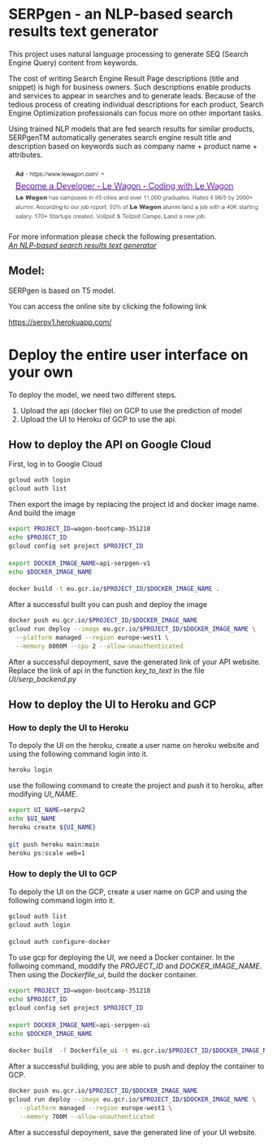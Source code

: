 # SERPgen - an NLP-based search results text generator
This project uses natural language processing to generate SEQ (Search Engine Query) content from keywords.

The cost of writing Search Engine Result Page descriptions (title and snippet) is high for business owners. Such descriptions enable products and services to appear in searches and to generate leads.
Because of the tedious process of creating individual descriptions for each product, Search Engine Optimization professionals can focus more on other important tasks.


Using trained NLP models that are fed search results for similar products, SERPgenTM automatically generates search engine result title and description based on keywords such as company name + product name + attributes.

<img src="UI/serpgen_g.png" width="500"/>

For more information please check the following presentation. <br />
*[An NLP-based search results text generator](https://docs.google.com/presentation/d/1Vy21neAeTntBbcdmtyPCD2LMBnt8zpptBZHT6jL59mw/edit?usp=sharing)*



## Model:
SERPgen is based on T5 model.

You can access the online site by clicking the following link

https://serpv1.herokuapp.com/

# Deploy the entire user interface on your own
To deploy the model, we need two different steps.
1) Upload the api (docker file) on GCP to use the prediction of model
2) Upload the UI to Heroku of GCP to use the api.


## How to deploy the API on Google Cloud
First, log in to Google Cloud
```bash
gcloud auth login
gcloud auth list
```

Then export the image by replacing the project id and docker image name. And build the image

```bash
export PROJECT_ID=wagon-bootcamp-351218
echo $PROJECT_ID
gcloud config set project $PROJECT_ID

export DOCKER_IMAGE_NAME=api-serpgen-v1
echo $DOCKER_IMAGE_NAME

docker build -t eu.gcr.io/$PROJECT_ID/$DOCKER_IMAGE_NAME .
```

After a successful built you can push and deploy the image
```bash
docker push eu.gcr.io/$PROJECT_ID/$DOCKER_IMAGE_NAME
gcloud run deploy --image eu.gcr.io/$PROJECT_ID/$DOCKER_IMAGE_NAME \
  --platform managed --region europe-west1 \
  --memory 8000M --cpu 2 --allow-unauthenticated
```

After a successful depoyment, save the generated link of your API website.
Replace the link of api in the function *key_to_text* in the file *UI/serp_backend.py*

## How to deploy the UI to Heroku and GCP
### How to deply the UI to Heroku
To depoly the UI on the heroku, create a user name on heroku website and using the following command login into it.
```bash
heroku login
```

use the following command to create the project and push it to heroku, after modifying *UI_NAME*.
```bash
export UI_NAME=serpv2
echo $UI_NAME
heroku create ${UI_NAME}

git push heroku main:main
heroku ps:scale web=1
```

### How to deply the UI to GCP
To depoly the UI on the GCP, create a user name on GCP and using the following command login into it.
```bash
gcloud auth list
gcloud auth login

gcloud auth configure-docker
```

To use gcp for deploying the UI, we need a Docker container.
In the follwoing command, moddify the *PROJECT_ID* and *DOCKER_IMAGE_NAME*. Then using the *Dockerfile_ui*, build the docker container.

```bash
export PROJECT_ID=wagon-bootcamp-351218
echo $PROJECT_ID
gcloud config set project $PROJECT_ID

export DOCKER_IMAGE_NAME=api-serpgen-ui
echo $DOCKER_IMAGE_NAME

docker build  -f Dockerfile_ui -t eu.gcr.io/$PROJECT_ID/$DOCKER_IMAGE_NAME .
```

After a successful building, you are able to push and deploy the container to GCP.
```bash
docker push eu.gcr.io/$PROJECT_ID/$DOCKER_IMAGE_NAME
gcloud run deploy --image eu.gcr.io/$PROJECT_ID/$DOCKER_IMAGE_NAME \
   --platform managed --region europe-west1 \
   --memory 700M --allow-unauthenticated
```

After a successful depoyment, save the generated line of your UI website.

